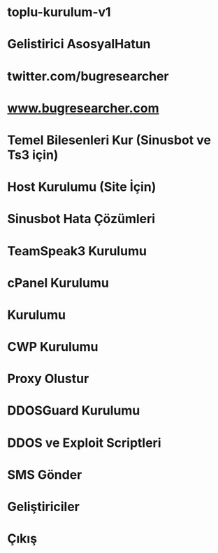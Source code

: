 # toplu-kurulum-v1
# Gelistirici AsosyalHatun
# twitter.com/bugresearcher
# www.bugresearcher.com

# Temel Bilesenleri Kur (Sinusbot ve Ts3 için)
# Host Kurulumu (Site İçin)
# Sinusbot Hata Çözümleri
# TeamSpeak3 Kurulumu
# cPanel Kurulumu
# Kurulumu
# CWP Kurulumu
# Proxy Olustur
# DDOSGuard Kurulumu
# DDOS ve Exploit Scriptleri
# SMS Gönder
# Geliştiriciler
# Çıkış
